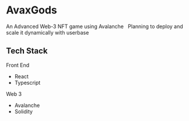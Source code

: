 # AvaxGods
An Advanced Web-3 NFT game using Avalanche &nbsp;
Planning to deploy and scale it dynamically with userbase 

## Tech Stack

Front End
- React
- Typescript

Web 3
- Avalanche
- Solidity